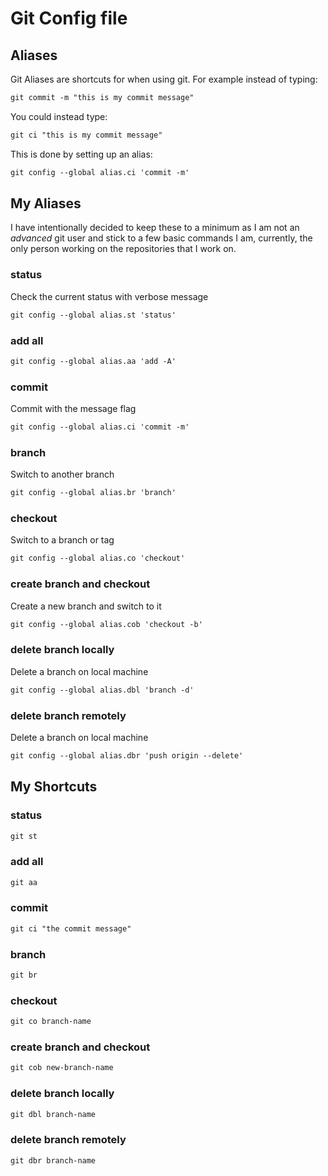 # Git Config file
## Aliases
Git Aliases are shortcuts for when using git. For example instead of typing:
```txt
git commit -m "this is my commit message"
```
You could instead type:
```txt
git ci "this is my commit message"
```
This is done by setting up an alias:
```txt
git config --global alias.ci 'commit -m'
```
## My Aliases
I have intentionally decided to keep these to a minimum as I am not an *advanced* git user and stick to a few basic commands I am, currently, the only person working on the repositories that I work on.
### status
Check the current status with verbose message
```txt
git config --global alias.st 'status'
```
### add all
```txt
git config --global alias.aa 'add -A'
```
### commit
Commit with the message flag
```txt
git config --global alias.ci 'commit -m'
```
### branch
Switch to another branch
```txt
git config --global alias.br 'branch'
```
### checkout
Switch to a branch or tag
```txt
git config --global alias.co 'checkout'
```
### create branch and checkout
Create a new branch and switch to it
```txt
git config --global alias.cob 'checkout -b'
```
### delete branch locally
Delete a branch on local machine
```txt
git config --global alias.dbl 'branch -d'
```
### delete branch remotely
Delete a branch on local machine
```txt
git config --global alias.dbr 'push origin --delete'
```
## My Shortcuts
### status
```txt
git st
```
### add all
```txt
git aa
```
### commit
```txt
git ci "the commit message"
```
### branch
```txt
git br
```
### checkout
```txt
git co branch-name
```
### create branch and checkout
```txt
git cob new-branch-name
```
### delete branch locally
```txt
git dbl branch-name
```
### delete branch remotely
```txt
git dbr branch-name
```